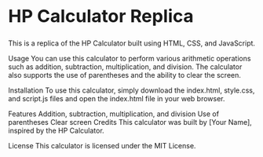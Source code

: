 <h1 style="font-size: 36px;">HP Calculator Replica</h1>
This is a replica of the HP Calculator built using HTML, CSS, and JavaScript.

Usage
You can use this calculator to perform various arithmetic operations such as addition, subtraction, multiplication, and division. The calculator also supports the use of parentheses and the ability to clear the screen.

Installation
To use this calculator, simply download the index.html, style.css, and script.js files and open the index.html file in your web browser.

Features
Addition, subtraction, multiplication, and division
Use of parentheses
Clear screen
Credits
This calculator was built by [Your Name], inspired by the HP Calculator.

License
This calculator is licensed under the MIT License.
